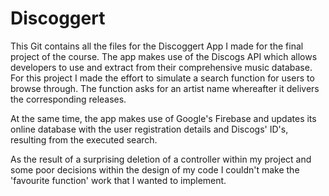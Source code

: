 # Discoggert

This Git contains all the files for the Discoggert App I made for the final project of the course. The app makes use of the Discogs API which allows developers to use and extract from their comprehensive music database. For this project I made the effort to simulate a search function for users to browse through. The function asks for an artist name whereafter it delivers the corresponding releases.

At the same time, the app makes use of Google's Firebase and updates its online database with the user registration details and Discogs' ID's, resulting from the executed search.

As the result of a surprising deletion of a controller within my project and some poor decisions within the design of my code I couldn't make the 'favourite function' work that I wanted to implement.
